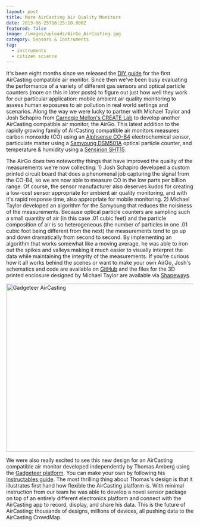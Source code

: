 ```yaml
---
layout: post
title: More AirCasting Air Quality Monitors
date: 2013-06-25T16:25:10.000Z
featured: false
image: /images/uploads/AirGo_AirCasting.jpg
category: Sensors & Instruments
tag:
  - instruments
  - citizen science
---
```

<p>It's been eight months since we released the <a href="http://www.habitatmap.org/habitatmap_docs/HowToBuildAnAirCastingAirMonitor.pdf" target="_blank">DIY guide</a> for the first AirCasting compatible air monitor. Since then we've been busy evaluating the performance of a variety of different gas sensors and optical particle counters (more on this in later posts) to figure out just how well they work for our particular application: mobile ambient air quality monitoring to assess human exposures to air pollution in real world settings and scenarios. Along the way we were lucky to partner with Michael Taylor and Josh Schapiro from <a href="http://www.google.com/url?sa=t&amp;rct=j&amp;q=&amp;esrc=s&amp;source=web&amp;cd=1&amp;cad=rja&amp;ved=0CC0QFjAA&amp;url=http%3A%2F%2Fwww.cmucreatelab.org%2F&amp;ei=1wjKUY6bJeKh0AH_0IHAAg&amp;usg=AFQjCNGoOrl8q_AKwbgtNtGh-rDP2bA9ug&amp;sig2=GxnCO-NFkIDxgpMgjwsK6w&amp;bvm=bv.48293060,d.dmQ" target="_blank">Carnegie Mellon's CREATE Lab</a> to develop another AirCasting compatible air monitor, the AirGo. This latest addition to the rapidly growing family of AirCasting compatible air monitors measures carbon monoxide (CO) using an <a href="http://www.alphasense.com/environmental-sensors/alphasense_sensors/co_b4_sensor.html" target="_blank">Alphsense CO-B4</a> electrochemical sensor, particulate matter using a <a href="http://www.google.com/url?sa=t&amp;rct=j&amp;q=&amp;esrc=s&amp;source=web&amp;cd=1&amp;cad=rja&amp;ved=0CCwQFjAA&amp;url=http%3A%2F%2Fwww.samyoungsnc.com%2Fproducts%2F3-1%2520Specification%2520DSM501.pdf&amp;ei=TwjKUeOFN-fw0QHZ2ICoAw&amp;usg=AFQjCNHVHMpQrJrXle3RwiViQkhzMvvd3Q&amp;sig2=3oBdbsW-Z7orzs8QOWUEvw&amp;bvm=bv.48293060,d.dmQ" target="_blank">Samyoung DSM501A</a> optical particle counter, and temperature &amp; humidity using a <a href="http://www.sensirion.com/en/products/humidity-temperature/humidity-sensor-sht15/" target="_blank">Sensirion SHT15</a>.</p>
<p>The AirGo does two noteworthy things that have improved the quality of the measurements we're now collecting: 1) Josh Schapiro developed a custom printed circuit board that does a phenomenal job capturing the signal from the CO-B4, so we are now able to measure CO in the low parts per billion range. Of course, the sensor manufacturer also deserves kudos for creating a low-cost sensor appropriate for ambient air quality monitoring, and with it's rapid response time, also appropriate for mobile monitoring. 2) Michael Taylor developed an algorithm for the Samyoung that reduces the noisiness of the measurements. Because optical particle counters are sampling such a small quantity of air (in this case .01 cubic feet) and the particle composition of air is so heterogeneous (the number of particles in one .01 cubic foot being different from the next) the measurements tend to go up and down dramatically from second to second. By implementing an algorithm that works somewhat like a moving average, he was able to iron out the spikes and valleys making it much easier to visually interpret the data while maintaining the integrity of the measurements. If you're curious how it all works behind the scenes or want to make your own AirGo, Josh's schematics and code are available on <a href="https://github.com/JSchapiro/AirGo" target="_blank">GitHub</a> and the files for the 3D printed enclosure designed by Michael Taylor are available via <a href="http://www.shapeways.com/shops/FarcicalFlywheel" target="_blank">Shapeways</a>.</p>
<p><a href="http://www.instructables.com/id/Laser-cut-AirCasting-Sensor/?ALLSTEPS" target="_blank"><img style="text-decoration: underline;" title="Gadgeteer AirCasting" src="{{ site.baseurl }}/assets/Gadgeteer_AirCasting.jpg" alt="Gadgeteer AirCasting" width="600" height="450" /></a></p>
<p>We were also really excited to see this new design for an AirCasting compatible air monitor developed independently by Thomas Amberg using the <a href="http://www.netmf.com/gadgeteer/" target="_blank">Gadgeteer platform</a>. You can make your own by following his <a href="http://www.instructables.com/id/Laser-cut-AirCasting-Sensor/?ALLSTEPS" target="_blank">Instructables guide</a>. The most thrilling thing about Thomas's design is that it illustrates first hand how flexible the AirCasting platform is. With minimal instruction from our team he was able to develop a novel sensor package on top of an entirely different electronics platform and connect with the AirCasting app to record, display, and share his data. This is the future of AirCasting: thousands of designs, millions of devices, all pushing data to the AirCasting CrowdMap.</p>
